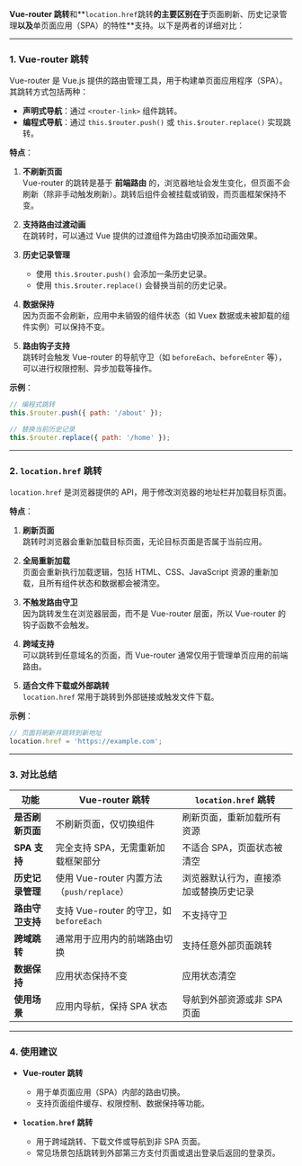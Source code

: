 **Vue-router 跳转**和**`location.href`跳转**的主要区别在于**页面刷新、历史记录管理**以及**单页面应用（SPA）的特性**支持。以下是两者的详细对比：

---

### 1. **Vue-router 跳转**
Vue-router 是 Vue.js 提供的路由管理工具，用于构建单页面应用程序（SPA）。其跳转方式包括两种：
- **声明式导航**：通过 `<router-link>` 组件跳转。
- **编程式导航**：通过 `this.$router.push()` 或 `this.$router.replace()` 实现跳转。

**特点**：
1. **不刷新页面**  
   Vue-router 的跳转是基于 **前端路由** 的，浏览器地址会发生变化，但页面不会刷新（除非手动触发刷新）。跳转后组件会被挂载或销毁，而页面框架保持不变。

2. **支持路由过渡动画**  
   在跳转时，可以通过 Vue 提供的过渡组件为路由切换添加动画效果。

3. **历史记录管理**  
   - 使用 `this.$router.push()` 会添加一条历史记录。
   - 使用 `this.$router.replace()` 会替换当前的历史记录。

4. **数据保持**  
   因为页面不会刷新，应用中未销毁的组件状态（如 Vuex 数据或未被卸载的组件实例）可以保持不变。

5. **路由钩子支持**  
   跳转时会触发 Vue-router 的导航守卫（如 `beforeEach`、`beforeEnter` 等），可以进行权限控制、异步加载等操作。

**示例**：
```javascript
// 编程式跳转
this.$router.push({ path: '/about' });

// 替换当前历史记录
this.$router.replace({ path: '/home' });
```

---

### 2. **`location.href` 跳转**
`location.href` 是浏览器提供的 API，用于修改浏览器的地址栏并加载目标页面。

**特点**：
1. **刷新页面**  
   跳转时浏览器会重新加载目标页面，无论目标页面是否属于当前应用。

2. **全局重新加载**  
   页面会重新执行加载逻辑，包括 HTML、CSS、JavaScript 资源的重新加载，且所有组件状态和数据都会被清空。

3. **不触发路由守卫**  
   因为跳转发生在浏览器层面，而不是 Vue-router 层面，所以 Vue-router 的钩子函数不会触发。

4. **跨域支持**  
   可以跳转到任意域名的页面，而 Vue-router 通常仅用于管理单页应用的前端路由。

5. **适合文件下载或外部跳转**  
   `location.href` 常用于跳转到外部链接或触发文件下载。

**示例**：
```javascript
// 页面将刷新并跳转到新地址
location.href = 'https://example.com';
```

---

### 3. **对比总结**

| **功能**         | **Vue-router 跳转**                        | **`location.href` 跳转**               |
| ---------------- | ------------------------------------------ | -------------------------------------- |
| **是否刷新页面** | 不刷新页面，仅切换组件                     | 刷新页面，重新加载所有资源             |
| **SPA 支持**     | 完全支持 SPA，无需重新加载框架部分         | 不适合 SPA，页面状态被清空             |
| **历史记录管理** | 使用 Vue-router 内置方法（`push/replace`） | 浏览器默认行为，直接添加或替换历史记录 |
| **路由守卫支持** | 支持 Vue-router 的守卫，如 `beforeEach`    | 不支持守卫                             |
| **跨域跳转**     | 通常用于应用内的前端路由切换               | 支持任意外部页面跳转                   |
| **数据保持**     | 应用状态保持不变                           | 应用状态清空                           |
| **使用场景**     | 应用内导航，保持 SPA 状态                  | 导航到外部资源或非 SPA 页面            |

---

### 4. **使用建议**
- **Vue-router 跳转**  
  - 用于单页面应用（SPA）内部的路由切换。
  - 支持页面组件缓存、权限控制、数据保持等功能。
  
- **`location.href` 跳转**  
  - 用于跨域跳转、下载文件或导航到非 SPA 页面。
  - 常见场景包括跳转到外部第三方支付页面或退出登录后返回的登录页。